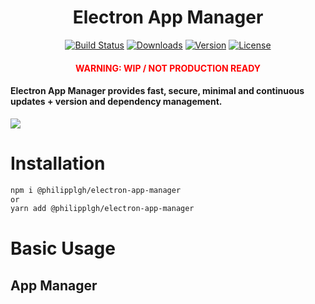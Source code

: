 <h1 align="center">Electron App Manager</h1>

<p align="center">
  <a href="https://circleci.com/gh/PhilippLgh/electron-app-manager"><img src="https://img.shields.io/circleci/project/github/PhilippLgh/electron-app-manager/master.svg" alt="Build Status"></a>
  <a href="https://npmcharts.com/compare/@philipplgh/electron-app-manager?minimal=true"><img src="https://img.shields.io/npm/dm/@philipplgh/electron-app-manager.svg" alt="Downloads"></a>
  <a href="https://www.npmjs.com/package/@philipplgh/electron-app-manager"><img src="https://img.shields.io/npm/v/@philipplgh/electron-app-manager.svg" alt="Version"></a>
  <a href="https://www.npmjs.com/package/@philipplgh/electron-app-manager"><img src="https://img.shields.io/npm/l/@philipplgh/electron-app-manager.svg" alt="License"></a>
</p>
<h4 align="center" style="color: red">WARNING: WIP / NOT PRODUCTION READY</h4>

<h4>
Electron App Manager provides fast, secure, minimal and continuous updates + version and dependency management.
</h4>

![](./assets/app_manager_launch_demo_grid2.gif)

# Installation
```bash
npm i @philipplgh/electron-app-manager
or
yarn add @philipplgh/electron-app-manager
```

# Basic Usage

## App Manager


